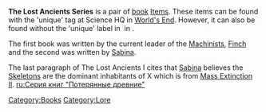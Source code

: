 **The Lost Ancients Series** is a pair of [book](Lore_Books.md "wikilink")
[Items](Items.md "wikilink"). These items can be found with the 'unique'
tag at Science HQ in [World's End](World's_End.md "wikilink"). However, it
can also be found without the 'unique' label in [](The_Great_Library.md) in [](Black_Scratch.md).

The first book was written by the current leader of
the [Machinists](Machinists.md "wikilink"), [Finch](Finch.md "wikilink") and
the second was written by [Sabina](Sabina.md "wikilink").

The last paragraph of The Lost Ancients I cites that
[Sabina](Sabina.md "wikilink") believes the
[Skeletons](Skeletons.md "wikilink") are the dominant inhabitants of X
which is from [Mass Extinction II](Mass_Extinction_Series.md "wikilink").
[ru:Серия книг "Потерянные
древние"](ru:Серия_книг_"Потерянные_древние" "wikilink")

[Category:Books](Category:Books "wikilink")
[Category:Lore](Category:Lore "wikilink")